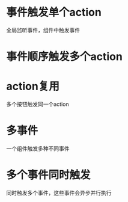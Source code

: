 # 事件触发单个action
全局监听事件，组件中触发事件

<code src="./demos/events/basic.tsx"></code>

# 事件顺序触发多个action

<code src="./demos/events/basic-form.tsx"></code>

# action复用
多个按钮触发同一个action

<code src="./demos/events/action-reuse.tsx"></code>

# 多事件
一个组件触发多种不同事件

<code src="./demos/events/multi-events.tsx"></code>

# 多个事件同时触发
同时触发多个事件，这些事件会异步并行执行

<code src="./demos/events/multiple-async-events.tsx"></code>
